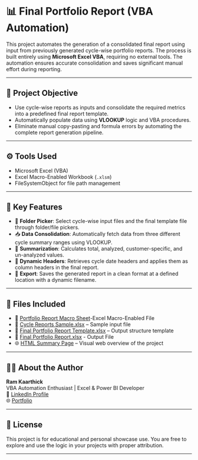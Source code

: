 # 📊 Final Portfolio Report (VBA Automation)

This project automates the generation of a consolidated final report using input from previously generated cycle-wise portfolio reports. The process is built entirely using **Microsoft Excel VBA**, requiring no external tools. The automation ensures accurate consolidation and saves significant manual effort during reporting.

---

## 🎯 Project Objective

- Use cycle-wise reports as inputs and consolidate the required metrics into a predefined final report template.
- Automatically populate data using **VLOOKUP** logic and VBA procedures.
- Eliminate manual copy-pasting and formula errors by automating the complete report generation pipeline.

---

## ⚙️ Tools Used

- Microsoft Excel (VBA)
- Excel Macro-Enabled Workbook (`.xlsm`)
- FileSystemObject for file path management

---

## 📌 Key Features

- 📁 **Folder Picker**: Select cycle-wise input files and the final template file through folder/file pickers.
- 📥 **Data Consolidation**: Automatically fetch data from three different cycle summary ranges using VLOOKUP.
- 🔁 **Summarization**: Calculates total, analyzed, customer-specific, and un-analyzed values.
- 🧮 **Dynamic Headers**: Retrieves cycle date headers and applies them as column headers in the final report.
- 💾 **Export**: Saves the generated report in a clean format at a defined location with a dynamic filename.


---

## 📂 Files Included

- 📘  [Portfolio Report Macro Sheet](https://github.com/RamKaarthick-Data-Analyst/Final-Portfolio-Report/blob/main/Final%20Portfolio%20Report%20Macro.xlsm)-Excel Macro-Enabled File
- 📄 [Cycle Reports Sample.xlsx](https://github.com/RamKaarthick-Data-Analyst/Final-Portfolio-Report/blob/main/Portfolio%20Report%2021st%20May%20to%2020th%20June%202025.xlsx) – Sample input file
- 📄 [Final Portfolio Report Template.xlsx](https://github.com/RamKaarthick-Data-Analyst/Final-Portfolio-Report/blob/main/Final%20Portfolio%20Report%20Template.xlsx) – Output structure template
- 📄 [Final Portfolio Report.xlsx](https://github.com/RamKaarthick-Data-Analyst/Final-Portfolio-Report/blob/main/Final%20Portfolio%20Report%2021st%20May%20to%2010th%20June%202025.xlsx) - Output File
- 🌐 [HTML Summary Page](https://github.com/RamKaarthick-Data-Analyst/Final-Portfolio-Report/blob/main/final%20portfolio.html) – Visual web overview of the project

---
 

## 🧑‍💼 About the Author

**Ram Kaarthick**  
 VBA Automation Enthusiast | Excel & Power BI Developer  
🔗 [LinkedIn Profile](https://www.linkedin.com/in/ramkaarthi/)  
🌐 [Portfolio](https://ramkaarthi-data-analyst.github.io/)

---

## 📃 License

This project is for educational and personal showcase use. You are free to explore and use the logic in your projects with proper attribution.

---


